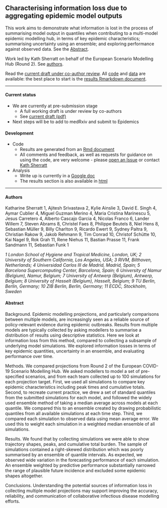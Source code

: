 
## Characterising information loss due to aggregating epidemic model outputs

This work aims to demonstrate what information is lost in the process of summarising model output in quantiles when contributing to a multi-model epidemic modelling hub, in terms of key epidemic characteristics; summarising uncertainty using an ensemble; and exploring performance against observed data. See the [Abstract](#abstract).

Work led by Kath Sherratt on behalf of the European Scenario Modelling Hub (Round 2). See [authors](#authors).

Read the [current draft under co-author review](https://github.com/covid19-forecast-hub-europe/covid19-scenario-hub-europe/blob/analysis/analysis/output/Co-author%20review_%20Characterising%20information%20loss%20due%20to%20aggregating%20epidemic%20model%20outputs.pdf). All [code](code) and [data](data) are available: the best place to start is the [results Rmarkdown document](https://github.com/covid19-forecast-hub-europe/covid19-scenario-hub-europe/blob/analysis/analysis/output/output-rmd.rmd).

---

#### Current status

- We are currently at pre-submission stage
   - A full working draft is under review by co-authors
   - See [current draft (pdf)](https://github.com/covid19-forecast-hub-europe/covid19-scenario-hub-europe/blob/analysis/analysis/output/Co-author%20review_%20Characterising%20information%20loss%20due%20to%20aggregating%20epidemic%20model%20outputs.pdf)
- Next steps will be to add to medRxiv and submit to Epidemics

#### Development

- Code
   - Results are generated from an [Rmd document](https://github.com/covid19-forecast-hub-europe/covid19-scenario-hub-europe/blob/analysis/analysis/output/output-rmd.rmd)
   - All comments and feedback, as well as requests for guidance on using the code, are very welcome - please [open an Issue](https://github.com/covid19-forecast-hub-europe/covid19-scenario-hub-europe/issues) or contact [Kath Sherratt](https://github.com/kathsherratt)
- Analysis
   - Write up is currently in a [Google doc](https://docs.google.com/document/d/1Kh_vvFbWwnLhfChRS-yMyARCnkL0ttAvDXsJQIwwFcY/edit)
   - The results section is also available in [html](https://htmlpreview.github.io/?https://raw.githubusercontent.com/covid19-forecast-hub-europe/covid19-scenario-hub-europe/analysis/analysis/output/output-rmd.html)

---

#### Authors

Katharine Sherratt 1, Ajitesh Srivastava 2, Kylie Ainslie 3, David E. Singh 4, Aymar Cublier 4, Miguel Guzman Merino 4, Maria Cristina Marinescu 5, Jesus Carretero 4, Alberto Cascajo Garcia 4, Nicolas Franco 6, Lander Willem 7, Steven Abrams 8, Christel Faes 8, Philippe Beutels 8, Niel Hens 8, Sebastian Müller 9, Billy Charlton 9, Ricardo Ewert 9, Sydney Paltra 9, Christian Rakow 9, Jakob Rehmann 9, Tim Conrad 10, Christof Schütte 10, Kai Nagel 9, Rok Grah 11, Rene Niehus 11, Bastian Prasse 11, Frank Sandmann 11, Sebastian Funk 1

_1 London School of Hygiene and Tropical Medicine, London, UK; 2 University of Southern California, Los Angeles, USA; 3 RIVM, Bilthoven, Netherlands; 4 Universidad Carlos III de Madrid, Madrid, Spain; 5 Barcelona Supercomputing Center, Barcelona, Spain; 6 University of Namur (Belgium), Namur, Belgium; 7 University of Antwerp (Belgium), Antwerp, Belgium; 8 University of Hasselt (Belgium), Hasselt, Belgium; 9 TU Berlin, Berlin, Germany; 10 ZIB Berlin, Berlin, Germany; 11 ECDC, Stockholm, Sweden_

#### Abstract

Background. Epidemic modelling projections, and particularly comparisons between multiple models, are increasingly seen as a reliable source of policy-relevant evidence during epidemic outbreaks. Results from multiple models are typically collected by asking modellers to summarise a distribution of results using descriptive statistics. Here we look at information loss from this method, compared to collecting a subsample of underlying model simulations. We explored information losses in terms of key epidemic quantities, uncertainty in an ensemble, and evaluating performance over time.

Methods. We compared projections from Round 2 of the European COVID-19 Scenario Modelling Hub. We asked modellers to model a set of pre-specified scenarios, and from each team collected up to 100 simulations for each projection target. First, we used all simulations to compare key epidemic characteristics including peak times and cumulative totals. Second, to recreate current practice, we drew a set of standard quantiles from the submitted simulations for each model, and followed the widely used ensemble method of taking a median average across models at each quantile. We compared this to an ensemble created by drawing probabilistic quantiles from all available simulations at each time step. Third, we compared each simulation to observed data using mean average error. We used this to weight each simulation in a weighted median ensemble of all simulations.

Results. We found that by collecting simulations we were able to show trajectory shapes, peaks, and cumulative total burden. The sample of simulations contained a right-skewed distribution which was poorly summarised by an ensemble of quantile intervals. As expected, we observed wide variation in the forecasting performance of each simulation. An ensemble weighted by predictive performance substantially narrowed the range of plausible future incidence and excluded some epidemic shapes altogether. 

Conclusions. Understanding the potential sources of information loss in collecting multiple model projections may support improving the accuracy, reliability, and communication of collaborative infectious disease modelling efforts. 
